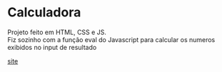 # Calculadora
 Projeto feito em HTML, CSS e JS.
 <br>
  Fiz sozinho com a função eval do Javascript para calcular os numeros exibidos no input de resultado

<a href="tonetlucas.github.io/calculadora">site</a>
